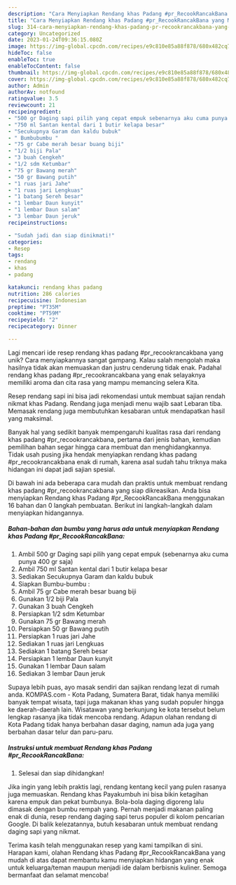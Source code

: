 ```yaml
---
description: "Cara Menyiapkan Rendang khas Padang #pr_RecookRancakBana yang Mantap"
title: "Cara Menyiapkan Rendang khas Padang #pr_RecookRancakBana yang Mantap"
slug: 314-cara-menyiapkan-rendang-khas-padang-pr-recookrancakbana-yang-mantap
category: Uncategorized
date: 2023-01-24T09:36:15.080Z
image: https://img-global.cpcdn.com/recipes/e9c810e85a88f878/680x482cq70/rendang-khas-padang-pr_recookrancakbana-foto-resep-utama.jpg
hideToc: false
enableToc: true
enableTocContent: false
thumbnail: https://img-global.cpcdn.com/recipes/e9c810e85a88f878/680x482cq70/rendang-khas-padang-pr_recookrancakbana-foto-resep-utama.jpg
cover: https://img-global.cpcdn.com/recipes/e9c810e85a88f878/680x482cq70/rendang-khas-padang-pr_recookrancakbana-foto-resep-utama.jpg
author: Admin
authorAv: notfound
ratingvalue: 3.5
reviewcount: 21
recipeingredient:
- "500 gr Daging sapi pilih yang cepat empuk sebenarnya aku cuma punya 400 gr saja"
- "750 ml Santan kental dari 1 butir kelapa besar"
- "Secukupnya Garam dan kaldu bubuk"
- " Bumbubumbu "
- "75 gr Cabe merah besar buang biji"
- "1/2 biji Pala"
- "3 buah Cengkeh"
- "1/2 sdm Ketumbar"
- "75 gr Bawang merah"
- "50 gr Bawang putih"
- "1 ruas jari Jahe"
- "1 ruas jari Lengkuas"
- "1 batang Sereh besar"
- "1 lembar Daun kunyit"
- "1 lembar Daun salam"
- "3 lembar Daun jeruk"
recipeinstructions:

- "Sudah jadi dan siap dinikmati!"
categories:
- Resep
tags:
- rendang
- khas
- padang

katakunci: rendang khas padang 
nutrition: 286 calories
recipecuisine: Indonesian
preptime: "PT35M"
cooktime: "PT59M"
recipeyield: "2"
recipecategory: Dinner

---
```





Lagi mencari ide resep rendang khas padang #pr_recookrancakbana yang unik? Cara menyiapkannya sangat gampang. Kalau salah mengolah maka hasilnya tidak akan memuaskan dan justru cenderung tidak enak. Padahal rendang khas padang #pr_recookrancakbana yang enak selayaknya memiliki aroma dan cita rasa yang mampu memancing selera Kita.





Resep rendang sapi ini bisa jadi rekomendasi untuk membuat sajian rendah nikmat khas Padang. Rendang juga menjadi menu wajib saat Lebaran tiba. Memasak rendang juga membutuhkan kesabaran untuk mendapatkan hasil yang maksimal.

Banyak hal yang sedikit banyak mempengaruhi kualitas rasa dari rendang khas padang #pr_recookrancakbana, pertama dari jenis bahan, kemudian pemilihan bahan segar hingga cara membuat dan menghidangkannya. Tidak usah pusing jika hendak menyiapkan rendang khas padang #pr_recookrancakbana enak di rumah, karena asal sudah tahu triknya maka hidangan ini dapat jadi sajian spesial.






Di bawah ini ada beberapa cara mudah dan praktis untuk membuat rendang khas padang #pr_recookrancakbana yang siap dikreasikan. Anda bisa menyiapkan Rendang khas Padang #pr_RecookRancakBana menggunakan 16 bahan dan 0 langkah pembuatan. Berikut ini langkah-langkah dalam menyiapkan hidangannya.

<!--inarticleads1-->

##### Bahan-bahan dan bumbu yang harus ada untuk menyiapkan Rendang khas Padang #pr_RecookRancakBana:

1. Ambil 500 gr Daging sapi pilih yang cepat empuk (sebenarnya aku cuma punya 400 gr saja)
1. Ambil 750 ml Santan kental dari 1 butir kelapa besar
1. Sediakan Secukupnya Garam dan kaldu bubuk
1. Siapkan  Bumbu-bumbu :
1. Ambil 75 gr Cabe merah besar buang biji
1. Gunakan 1/2 biji Pala
1. Gunakan 3 buah Cengkeh
1. Persiapkan 1/2 sdm Ketumbar
1. Gunakan 75 gr Bawang merah
1. Persiapkan 50 gr Bawang putih
1. Persiapkan 1 ruas jari Jahe
1. Sediakan 1 ruas jari Lengkuas
1. Sediakan 1 batang Sereh besar
1. Persiapkan 1 lembar Daun kunyit
1. Gunakan 1 lembar Daun salam
1. Sediakan 3 lembar Daun jeruk


Supaya lebih puas, ayo masak sendiri dan sajikan rendang lezat di rumah anda. KOMPAS.com - Kota Padang, Sumatera Barat, tidak hanya memiliki banyak tempat wisata, tapi juga makanan khas yang sudah populer hingga ke daerah-daerah lain. Wisatawan yang berkunjung ke kota tersebut belum lengkap rasanya jika tidak mencoba rendang. Adapun olahan rendang di Kota Padang tidak hanya berbahan dasar daging, namun ada juga yang berbahan dasar telur dan paru-paru. 

<!--inarticleads2-->

##### Instruksi untuk membuat Rendang khas Padang #pr_RecookRancakBana:


1. Selesai dan siap dihidangkan!

Jika ingin yang lebih praktis lagi, rendang kentang kecil yang pulen rasanya juga memuaskan. Rendang khas Payakumbuh ini bisa bikin ketagihan karena empuk dan pekat bumbunya. Bola-bola daging digoreng lalu dimasak dengan bumbu rempah yang. Pernah menjadi makanan paling enak di dunia, resep rendang daging sapi terus populer di kolom pencarian Google. Di balik kelezatannya, butuh kesabaran untuk membuat rendang daging sapi yang nikmat. 

Terima kasih telah menggunakan resep yang kami tampilkan di sini. Harapan kami, olahan Rendang khas Padang #pr_RecookRancakBana yang mudah di atas dapat membantu kamu menyiapkan hidangan yang enak untuk keluarga/teman maupun menjadi ide dalam berbisnis kuliner. Semoga bermanfaat dan selamat mencoba!
